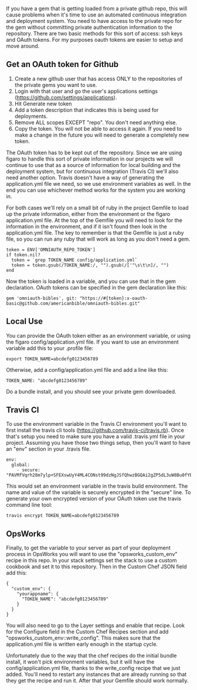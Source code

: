 If you have a gem that is getting loaded from a private github repo, this will cause problems when it's time to use an automated continuous integration and deployment system.  You need to have access to the private repo for the gem without committing private authentication information to the repository.  There are two basic methods for this sort of access: ssh keys and OAuth tokens.  For my purposes oauth tokens are easier to setup and move around.

Get an OAuth token for Github
-----------------------------
1. Create a new github user that has access ONLY to the repositories of the private gems you want to use.
2. Login with that user and go the user's applications settings (https://github.com/settings/applications).
3. Hit Generate new token
4. Add a token description that indicates this is being used for deployments.
5. Remove ALL scopes EXCEPT "repo".  You don't need anything else.
6. Copy the token.  You will not be able to access it again.  If you need to make a change in the future you will need to generate a completely new token.

The OAuth token has to be kept out of the repository.  Since we are using figaro to handle this sort of private information in our projects we will continue to use that as a source of information for local building and the deployment system, but for continuous integration (Travis CI) we'll also need another option.  Travis doesn't have a way of generating the application.yml file we need, so we use environment variables as well.  In the end you can use whichever method works for the system you are working in.

For both cases we'll rely on a small bit of ruby in the project Gemfile to load up the private information, either from the environment or the figaro application.yml file.  At the top of the Gemfile you will need to look for the information in the environment, and if it isn't found then look in the application.yml file.  The key to remember is that the Gemfile is just a ruby file, so you can run any ruby that will work as long as you don't need a gem.

```
token = ENV['OMNIAUTH_REPO_TOKEN']
if token.nil?
  token = `grep TOKEN_NAME config/application.yml`
  token = token.gsub(/TOKEN_NAME:/, "").gsub(/['"\s\t\n]/, "")
end
```

Now the token is loaded in a variable, and you can use that in the gem declaration.  OAuth tokens can be specified in the gem declaration like this:
```
gem 'omniauth-bibles', git: "https://#{token}:x-oauth-basic@github.com/americanbible/omniauth-bibles.git"
```


Local Use
---------
You can provide the OAuth token either as an environment variable, or using the figaro config/application.yml file.  If you want to use an environment variable add this to your .profile file:
```
export TOKEN_NAME=abcdefg0123456789
```

Otherwise, add a config/application.yml file and add a line like this:
```
TOKEN_NAME: "abcdefg0123456789"
```

Do a bundle install, and you should see your private gem downloaded.


Travis CI
---------
To use the environment variable in the Travis CI environment you'll want to first install the travis cli tools (https://github.com/travis-ci/travis.rb).  Once that's setup you need to make sure you have a valid .travis.yml file in your project.  Assuming you have those two things setup, then you'll want to have an "env" section in your .travis file.

```
env:
  global:
    - secure: "PAVMfVqrh28m7ylp+SFEXswUyY4ML4CONst99dzNgJSfQhwzBGQAi2gZP5dL3uW8Bu0fYExN0RQOu/cZxJBgphraFoFfqSn1zKgiOarUcVlaNrW/h3NtFSIDdVQnZ7dQ4maQDg0R/qNV2tKec2qpzRWVRdylVoGUCUsJrsFFTuY="
```

This would set an environment variable in the travis build environment.  The name and value of the variable is securely encrypted in the "secure" line.  To generate your own encrypted version of your OAuth token use the travis command line tool:
```
travis encrypt TOKEN_NAME=abcdefg0123456789
```


OpsWorks
--------
Finally, to get the variable to your server as part of your deployment process in OpsWorks you will want to use the "opsworks\_custom_env" recipe in this repo.  In your stack settings set the stack to use a custom cookbook and set it to this repository.  Then in the Custom Chef JSON field add this:
```
{
  "custom_env": {
    "yourappname": {
      "TOKEN_NAME": "abcdefg0123456789"
    }
  }
}
```

You will also need to go to the Layer settings and enable that recipe.  Look for the Configure field in the Custom Chef Recipes section and add "opsworks_custom_env:\:write_config".  This makes sure that the application.yml file is written early enough in the startup cycle.

Unfortunately due to the way that the chef recipes do the initial bundle install, it won't pick environment variables, but it will have the config/application.yml file, thanks to the write_config recipe that we just added.  You'll need to restart any instances that are already running so that they get the recipe and run it.  After that your Gemfile should work normally.